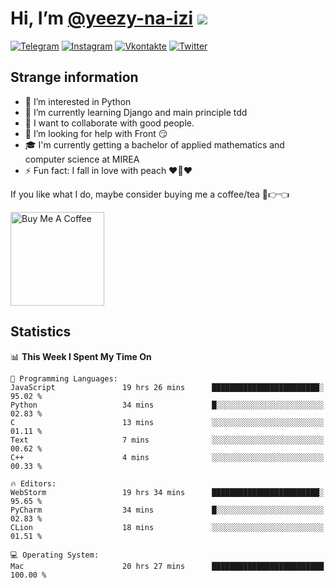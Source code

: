 # Hi, I’m [@yeezy-na-izi](https://github.com/yeezy-na-izi/) ![](https://visitor-badge.glitch.me/badge?page_id=yeezy-na-izi.yeezy-na-izi)

[![Telegram](https://img.shields.io/badge/Telegram-262424?style=for-the-badge&logo=Telegram)](https://t.me/yeezy_na_izi)
[![Instagram](https://img.shields.io/badge/Instagram-262424?style=for-the-badge&logo=Instagram)](https://www.instagram.com/yeezy_na_izi)
[![Vkontakte](https://img.shields.io/badge/VK-262424?style=for-the-badge&logo=Vk&logoColor=0077FF)](https://vk.com/yeezy_na_izi)
[![Twitter](https://img.shields.io/badge/Twitter-262424?style=for-the-badge&logo=Twitter)](https://twitter.com/yeezynaizi)

## Strange information
  
- 👀 I’m interested in Python
- 🌱 I’m currently learning Django and main principle tdd
- 💞️ I want to collaborate with good people.
- 🤔 I’m looking for help with Front 😏
- 🎓 I'm currently getting a bachelor of applied mathematics and computer science at MIREA
- ⚡️ Fun fact: I fall in love with peach ❤️🍑❤️

If you like what I do, maybe consider buying me a coffee/tea 🥺👉👈

<a href="https://www.buymeacoffee.com/yeezynaizi" target="_blank"><img src="https://cdn.buymeacoffee.com/buttons/v2/default-red.png" alt="Buy Me A Coffee" width="150" ></a>

## Statistics

<!--START_SECTION:waka-->
📊 **This Week I Spent My Time On** 

```text
💬 Programming Languages: 
JavaScript               19 hrs 26 mins      ████████████████████████░   95.02 % 
Python                   34 mins             █░░░░░░░░░░░░░░░░░░░░░░░░   02.83 % 
C                        13 mins             ░░░░░░░░░░░░░░░░░░░░░░░░░   01.11 % 
Text                     7 mins              ░░░░░░░░░░░░░░░░░░░░░░░░░   00.62 % 
C++                      4 mins              ░░░░░░░░░░░░░░░░░░░░░░░░░   00.33 % 

🔥 Editors: 
WebStorm                 19 hrs 34 mins      ████████████████████████░   95.65 % 
PyCharm                  34 mins             █░░░░░░░░░░░░░░░░░░░░░░░░   02.83 % 
CLion                    18 mins             ░░░░░░░░░░░░░░░░░░░░░░░░░   01.51 % 

💻 Operating System: 
Mac                      20 hrs 27 mins      █████████████████████████   100.00 % 
```


<!--END_SECTION:waka-->

